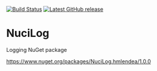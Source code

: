 [![Build Status](https://github.com/hmlendea/nucilog/actions/workflows/dotnet.yml/badge.svg)](https://github.com/hmlendea/nucilog/actions/workflows/dotnet.yml) [![Latest GitHub release](https://img.shields.io/github/v/release/hmlendea/nucilog)](https://github.com/hmlendea/nucilog/releases/latest)

# NuciLog

Logging NuGet package

https://www.nuget.org/packages/NuciLog.hmlendea/1.0.0
